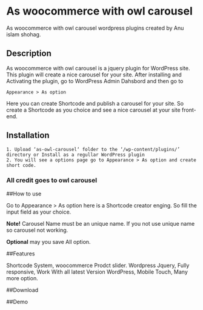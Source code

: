 # As woocommerce with owl carousel
As woocommerce with owl carousel wordpress plugins created by Anu islam shohag.

## Description

As woocommerce with owl carousel is a jquery plugin for WordPress site. This plugin will create a nice carousel for your site.
After installing and Activating the plugin, go to WordPress Admin Dahsbord and then go to

```
Appearance > As option
```
Here you can create Shortcode and publish a carousel for your site. So create a Shortcode as you choice and see a nice carousel at your site front-end.

## Installation
```
1. Upload ‘as-owl-carousel‘ folder to the ‘/wp-content/plugins/’ directory or Install as a regullar WordPress plugin
2. You will see a options page go to Appearance > As option and create short code.
```
### All credit goes to owl carousel

##How to use

Go to Appearance > As option here is a Shortcode creator enging. So fill the input field as your choice.

**Note!** Carousel Name must be an unique name. If you not use unique name so carousel not working.

**Optional** may you save All option.

##Features

Shortcode System,
woocommerce Prodct slider.
Wordpress Jquery,
Fully responsive,
Work With all latest Version WordPress,
Mobile Touch,
Many more option.


##Download



##Demo



